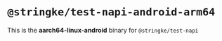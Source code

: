 # `@stringke/test-napi-android-arm64`

This is the **aarch64-linux-android** binary for `@stringke/test-napi`
